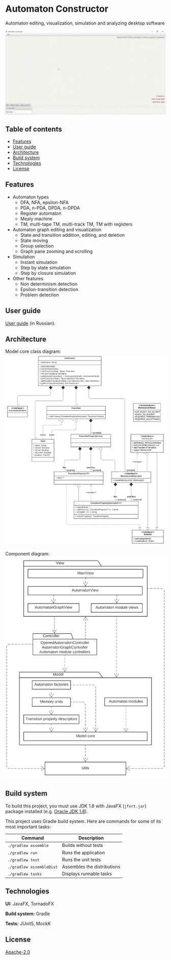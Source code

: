 # Automaton Constructor

Automaton editing, visualization, simulation and analyzing desktop software

![Demo](demo.gif)

## Table of contents

* [Features](#features)
* [User guide](#user-guide)
* [Architecture](#architecture)
* [Build system](#build-system)
* [Technologies](#technologies)
* [License](#license)

## Features

* Automaton types
    - DFA, NFA, epsilon-NFA
    - PDA, n-PDA, DPDA, n-DPDA
    - Register automaton
    - Mealy machine
    - TM, multi-tape TM, multi-track TM, TM with registers
* Automaton graph editing and visualization
    - State and transition addition, editing, and deletion
    - State moving
    - Group selection
    - Graph pane zooming and scrolling
* Simulation
    - Instant simulation
    - Step by state simulation
    - Step by closure simulation
* Other features
    - Non determinism detection
    - Epsilon-transition detection
    - Problem detection

## User guide

[User guide](https://docs.google.com/document/d/1jhqQSpF-SMvZJMpAzzRWi49u15uQ_wBPstUS369gO-Y/edit?usp=sharing) (in
Russian).

## Architecture

Model core class diagram:
![Model core class diagram](model-core-class-diagram.svg)

Component diagram:
![Component diagram](component-diagram.svg)

## Build system

To build this project, you must use JDK 1.8 with JavaFX (`jfxrt.jar`) package installed (e.g.
[Oracle JDK 1.8](https://www.oracle.com/java/technologies/downloads/#java8)).

This project uses Gradle build system. Here are commands for some of its most important tasks:

| Command                  | Description                 |
|--------------------------|-----------------------------|
| `./gradlew assemble`     | Builds without tests        |
| `./gradlew run`          | Runs the application        |
| `./gradlew test`         | Runs the unit tests         |
| `./gradlew assembleDist` | Assembles the distributions |
| `./gradlew tasks`        | Displays runnable tasks     |

## Technologies

**UI:** JavaFX, TornadoFX

**Build system:** Gradle

**Tests:** JUnit5, MockK

## License

[Apache-2.0](LICENSE)
